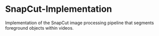 # SnapCut-Implementation
Implementation of the SnapCut image processing pipeline that segments foreground objects within videos.
